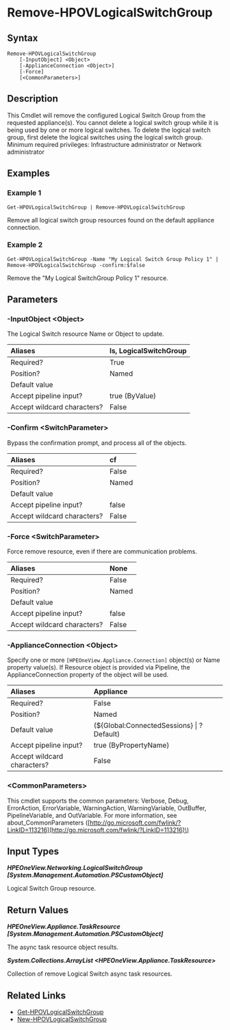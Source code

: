 ﻿---
description: Remove a new Logical Switch Group resource.
---

# Remove-HPOVLogicalSwitchGroup

## Syntax

```text
Remove-HPOVLogicalSwitchGroup
    [-InputObject] <Object>
    [-ApplianceConnection <Object>]
    [-Force]
    [<CommonParameters>]
```

## Description

This Cmdlet will remove the configured Logical Switch Group from the requested appliance(s).  You cannot delete a logical switch group while it is being used by one or more logical switches. To delete the logical switch group, first delete the logical switches using the logical switch group. Minimum required privileges: Infrastructure administrator or Network administrator 

## Examples

###  Example 1 

```text
Get-HPOVLogicalSwitchGroup | Remove-HPOVLogicalSwitchGroup
```

Remove all logical switch group resources found on the default appliance connection.

###  Example 2 

```text
Get-HPOVLogicalSwitchGroup -Name "My Logical Switch Group Policy 1" | Remove-HPOVLogicalSwitchGroup -confirm:$false
```

Remove the "My Logical SwitchGroup Policy 1" resource.

## Parameters

### -InputObject &lt;Object&gt;

The Logical Switch resource Name or Object to update.

| Aliases | ls, LogicalSwitchGroup |
| :--- | :--- |
| Required? | True |
| Position? | Named |
| Default value |  |
| Accept pipeline input? | true (ByValue) |
| Accept wildcard characters? | False |

### -Confirm &lt;SwitchParameter&gt;

Bypass the confirmation prompt, and process all of the objects.

| Aliases | cf |
| :--- | :--- |
| Required? | False |
| Position? | Named |
| Default value |  |
| Accept pipeline input? | false |
| Accept wildcard characters? | False |

### -Force &lt;SwitchParameter&gt;

Force remove resource, even if there are communication problems.

| Aliases | None |
| :--- | :--- |
| Required? | False |
| Position? | Named |
| Default value |  |
| Accept pipeline input? | false |
| Accept wildcard characters? | False |

### -ApplianceConnection &lt;Object&gt;

Specify one or more `[HPEOneView.Appliance.Connection]` object(s) or Name property value(s). If Resource object is provided via Pipeline, the ApplianceConnection property of the object will be used.

| Aliases | Appliance |
| :--- | :--- |
| Required? | False |
| Position? | Named |
| Default value | (${Global:ConnectedSessions} &vert; ? Default) |
| Accept pipeline input? | true (ByPropertyName) |
| Accept wildcard characters? | False |

### &lt;CommonParameters&gt;

This cmdlet supports the common parameters: Verbose, Debug, ErrorAction, ErrorVariable, WarningAction, WarningVariable, OutBuffer, PipelineVariable, and OutVariable. For more information, see about\_CommonParameters \([http://go.microsoft.com/fwlink/?LinkID=113216](http://go.microsoft.com/fwlink/?LinkID=113216)\)

## Input Types

_**HPEOneView.Networking.LogicalSwitchGroup [System.Management.Automation.PSCustomObject]**_

Logical Switch Group resource.

## Return Values

_**HPEOneView.Appliance.TaskResource [System.Management.Automation.PSCustomObject]**_

The async task resource object results.

_**System.Collections.ArrayList <HPEOneView.Appliance.TaskResource>**_

Collection of remove Logical Switch async task resources.

## Related Links

* [Get-HPOVLogicalSwitchGroup](get-hpovlogicalswitchgroup.md)
* [New-HPOVLogicalSwitchGroup](new-hpovlogicalswitchgroup.md)

